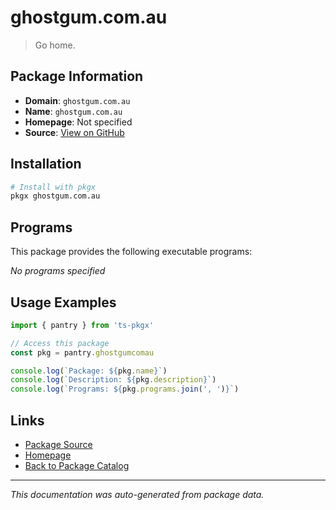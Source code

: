 # ghostgum.com.au

> Go home.

## Package Information

- **Domain**: `ghostgum.com.au`
- **Name**: `ghostgum.com.au`
- **Homepage**: Not specified
- **Source**: [View on GitHub](https://github.com/pkgxdev/pantry/tree/main/projects/ghostgum.com.au/package.yml)

## Installation

```bash
# Install with pkgx
pkgx ghostgum.com.au
```

## Programs

This package provides the following executable programs:

*No programs specified*

## Usage Examples

```typescript
import { pantry } from 'ts-pkgx'

// Access this package
const pkg = pantry.ghostgumcomau

console.log(`Package: ${pkg.name}`)
console.log(`Description: ${pkg.description}`)
console.log(`Programs: ${pkg.programs.join(', ')}`)
```

## Links

- [Package Source](https://github.com/pkgxdev/pantry/tree/main/projects/ghostgum.com.au/package.yml)
- [Homepage](#)
- [Back to Package Catalog](../package-catalog.md)

---

*This documentation was auto-generated from package data.*
